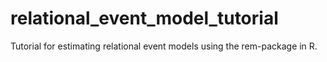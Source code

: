# relational_event_model_tutorial
Tutorial for estimating relational event models using the rem-package in R.

